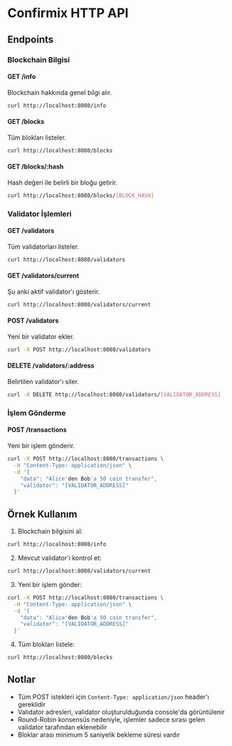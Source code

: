 # Confirmix HTTP API

## Endpoints

### Blockchain Bilgisi

#### GET /info
Blockchain hakkında genel bilgi alır.

```bash
curl http://localhost:8080/info
```

#### GET /blocks
Tüm blokları listeler.

```bash
curl http://localhost:8080/blocks
```

#### GET /blocks/:hash
Hash değeri ile belirli bir bloğu getirir.

```bash
curl http://localhost:8080/blocks/[BLOCK_HASH]
```

### Validator İşlemleri

#### GET /validators
Tüm validatorları listeler.

```bash
curl http://localhost:8080/validators
```

#### GET /validators/current
Şu anki aktif validator'ı gösterir.

```bash
curl http://localhost:8080/validators/current
```

#### POST /validators
Yeni bir validator ekler.

```bash
curl -X POST http://localhost:8080/validators
```

#### DELETE /validators/:address
Belirtilen validator'ı siler.

```bash
curl -X DELETE http://localhost:8080/validators/[VALIDATOR_ADDRESS]
```

### İşlem Gönderme

#### POST /transactions
Yeni bir işlem gönderir.

```bash
curl -X POST http://localhost:8080/transactions \
  -H "Content-Type: application/json" \
  -d '{
    "data": "Alice'den Bob'a 50 coin transfer",
    "validator": "[VALIDATOR_ADDRESS]"
  }'
```

## Örnek Kullanım

1. Blockchain bilgisini al:
```bash
curl http://localhost:8080/info
```

2. Mevcut validator'ı kontrol et:
```bash
curl http://localhost:8080/validators/current
```

3. Yeni bir işlem gönder:
```bash
curl -X POST http://localhost:8080/transactions \
  -H "Content-Type: application/json" \
  -d '{
    "data": "Alice'den Bob'a 50 coin transfer",
    "validator": "[VALIDATOR_ADDRESS]"
  }'
```

4. Tüm blokları listele:
```bash
curl http://localhost:8080/blocks
```

## Notlar

- Tüm POST istekleri için `Content-Type: application/json` header'ı gereklidir
- Validator adresleri, validator oluşturulduğunda console'da görüntülenir
- Round-Robin konsensüs nedeniyle, işlemler sadece sırası gelen validator tarafından eklenebilir
- Bloklar arası minimum 5 saniyelik bekleme süresi vardır 